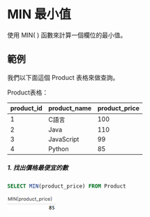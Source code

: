 # MIN 最小值
使用 MIN( ) 函數來計算一個欄位的最小值。

## 範例
我們以下面這個 Product 表格來做查詢。

Product表格：

|product_id|product_name|product_price|
| -------- | ---------- | ----------- |
| 1 | C語言 |100|
| 2 | Java |110|
| 3 | JavaScript |99|
| 4 | Python |85|

##### 1. 找出價格最便宜的數

```sql
SELECT MIN(product_price) FROM Product 
```

![](/assets/img12-1.png)
